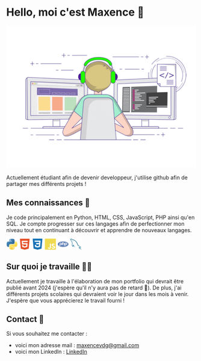 # Hello, moi c'est Maxence 👋

![image-principale](images/image-principale.gif)

Actuellement étudiant afin de devenir developpeur, j'utilise github afin de partager mes différents projets !


## Mes connaissances 🧠
Je code principalement en Python, HTML, CSS, JavaScript, PHP ainsi qu'en SQL. Je compte progresser sur ces langages afin de perfectionner mon niveau tout en continuant à découvrir et apprendre de nouveaux langages.

<img src="images/python.svg" width="30"> <img src="images/html5.svg" width="30"> <img src="images/css3.svg" width="30"> <img src="images/javascript.svg" width="30"> <img src="images/php.svg" width="30"> <img src="images/mysql.svg" width="30">

## Sur quoi je travaille 👨‍💻
Actuellement je travaille à l'élaboration de mon portfolio qui devrait être publié avant 2024 (j'espère qu'il n'y aura pas de retard 🤞). De plus, j'ai différents projets scolaires qui devraient voir le jour dans les mois à venir. J'espère que vous apprécierez le travail fourni !


## Contact 📩
Si vous souhaitez me contacter :
* voici mon adresse mail : maxencevdg@gmail.com
* voici mon LinkedIn : [LinkedIn](www.linkedin.com/in/maxence-vandeghen)